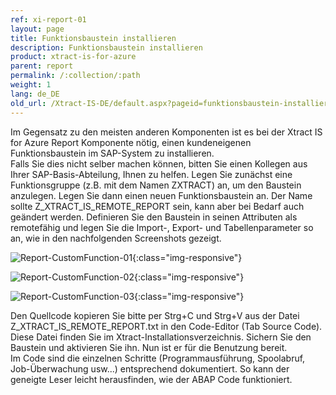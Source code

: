 ```yaml
---
ref: xi-report-01
layout: page
title: Funktionsbaustein installieren
description: Funktionsbaustein installieren
product: xtract-is-for-azure
parent: report
permalink: /:collection/:path
weight: 1
lang: de_DE
old_url: /Xtract-IS-DE/default.aspx?pageid=funktionsbaustein-installieren
---
```


Im Gegensatz zu den meisten anderen Komponenten ist es bei der Xtract IS for Azure Report Komponente nötig, einen kundeneigenen Funktionsbaustein im SAP-System zu installieren.<br>
Falls Sie dies nicht selber machen können, bitten Sie einen Kollegen aus Ihrer SAP-Basis-Abteilung, Ihnen zu helfen. Legen Sie zunächst eine Funktionsgruppe (z.B. mit dem Namen ZXTRACT) an, um den Baustein anzulegen. Legen Sie dann einen neuen Funktionsbaustein an. Der Name sollte Z_XTRACT_IS_REMOTE_REPORT sein, kann aber bei Bedarf auch geändert werden. Definieren Sie den Baustein in seinen Attributen als remotefähig und legen Sie die Import-, Export- und Tabellenparameter so an, wie in den nachfolgenden Screenshots gezeigt.

![Report-CustomFunction-01](/img/content/Report-CustomFunction-01.png){:class="img-responsive"}

![Report-CustomFunction-02](/img/content/Report-CustomFunction-02.png){:class="img-responsive"}

![Report-CustomFunction-03](/img/content/Report-CustomFunction-03.png){:class="img-responsive"}

Den Quellcode kopieren Sie bitte per Strg+C und Strg+V aus der Datei Z_XTRACT_IS_REMOTE_REPORT.txt in den Code-Editor (Tab Source Code). Diese Datei finden Sie im Xtract-Installationsverzeichnis. Sichern Sie den Baustein und aktivieren Sie ihn. Nun ist er für die Benutzung bereit.<br>
Im Code sind die einzelnen Schritte (Programmausführung, Spoolabruf, Job-Überwachung usw...) entsprechend dokumentiert. So kann der geneigte Leser leicht herausfinden, wie der ABAP Code funktioniert.